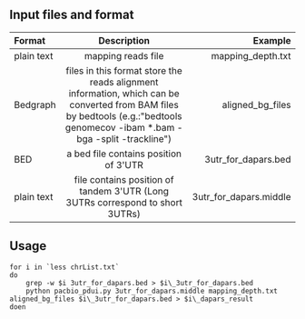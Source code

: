 ## Input files and format

| Format      | Description | Example     |
| :---        |    :----:   |          ---: |
| plain text      | mapping reads file       | mapping_depth.txt   |
| Bedgraph   | files in this format store the reads alignment information, which can be converted from BAM files by bedtools (e.g.:"bedtools genomecov -ibam *.bam -bga -split -trackline") | aligned_bg_files      |
| BED   | a bed file contains position of 3'UTR | 3utr_for_dapars.bed|
| plain text      | file contains position of tandem 3'UTR (Long 3UTRs correspond to short 3UTRs)        | 3utr_for_dapars.middle |

## Usage

```
for i in `less chrList.txt`
do
	grep -w $i 3utr_for_dapars.bed > $i\_3utr_for_dapars.bed
	python pacbio_pdui.py 3utr_for_dapars.middle mapping_depth.txt aligned_bg_files $i\_3utr_for_dapars.bed > $i\_dapars_result
doen
```